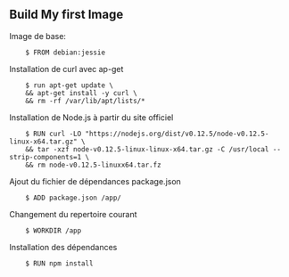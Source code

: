 
## Build My first Image

Image de base:

```
    $ FROM debian:jessie
```

Installation de curl avec ap-get

```
    $ run apt-get update \
    && apt-get install -y curl \
    && rm -rf /var/lib/apt/lists/*
```

Installation de Node.js à partir du site officiel
```
    $ RUN curl -LO "https://nodejs.org/dist/v0.12.5/node-v0.12.5-linux-x64.tar.gz" \
    && tar -xzf node-v0.12.5-linux-linux-x64.tar.gz -C /usr/local --strip-components=1 \
    && rm node-v0.12.5-linuxx64.tar.fz

```

Ajout du fichier de dépendances package.json

```
    $ ADD package.json /app/
```

Changement du repertoire courant

```
    $ WORKDIR /app
```      

Installation des dépendances

```
    $ RUN npm install
```
